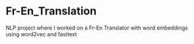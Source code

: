 # Fr-En_Translation
NLP project where I worked on a Fr-En Translator with word embeddings using word2vec and fasttext

